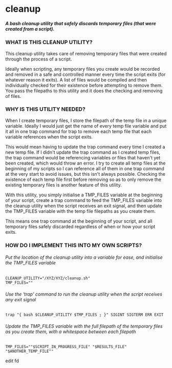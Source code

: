 # cleanup
##### A bash cleanup utility that safely discards temporary files (that were created from a script).


### WHAT IS THIS CLEANUP UTILITY?

This cleanup utility takes care of removing temporary files that were created through the process of a script.

Ideally when scripting, any temporary files you create would be recorded and removed in a safe and controlled manner every time the script exits (for whatever reason it exits). A list of files would be compiled and then individually checked for their existence before attempting to remove them. You pass the filepaths to this utility and it does the checking and removing of files.


### WHY IS THIS UTILITY NEEDED?

When I create temporary files, I store the filepath of the temp file in a unique variable. Ideally I would just get the name of every temp file variable and put it all in one trap command for trap to remove each temp file that each variable references when the script exits.

This would mean having to update the trap command every time I created a new temp file. If I didn't update the trap command as I created temp files, the trap command would be referencing variables or files that haven't yet been created, which would throw an error. I try to create all temp files at the beginning of my scripts so I can reference all of them in one trap command at the very start to avoid issues, but this isn't always possible. Checking the existence of each temp file first before removing so as to only remove the existing temporary files is another feature of this utility.

With this utility, you simply initialise a TMP_FILES variable at the beginning of your script, create a trap command to feed the TMP_FILES variable into the cleanup utility when the script receives an exit signal, and then update the TMP_FILES variable with the temp file filepaths as you create them.

This means one trap command at the beginning of your script, and all temporary files safely discarded regardless of when or how your script exits.


### HOW DO I IMPLEMENT THIS INTO MY OWN SCRIPTS?

###### Put the location of the cleanup utility into a variable for ease, and initialise the TMP_FILES variable
```
CLEANUP_UTILITY="/XYZ/XYZ/cleanup.sh"
TMP_FILES=""
```

###### Use the 'trap' command to run the cleanup utility when the script receives any exit signal
```
trap "{ bash $CLEANUP_UTILITY $TMP_FILES ; }" SIGINT SIGTERM ERR EXIT
```

###### Update the TMP_FILES variable with the full filepath of the temporary files as you create them, with a whitespace between each filepath
```
TMP_FILES=""$SCRIPT_IN_PROGRESS_FILE" "$RESULTS_FILE" "$ANOTHER_TEMP_FILE""
```

edit fd
